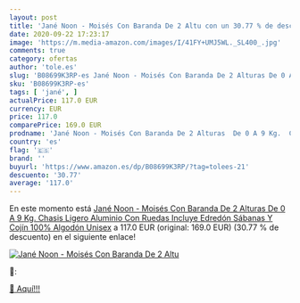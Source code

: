 ```yaml
---
layout: post
title: 'Jané Noon - Moisés Con Baranda De 2 Altu con un 30.77 % de descuento'
date: 2020-09-22 17:23:17
image: 'https://m.media-amazon.com/images/I/41FY+UMJ5WL._SL400_.jpg'
comments: true
category: ofertas
author: 'tole.es'
slug: 'B08699K3RP-es Jané Noon - Moisés Con Baranda De 2 Alturas De 0 A 9 Kg....'
sku: 'B08699K3RP-es'
tags: [ 'jané', ]
actualPrice: 117.0 EUR
currency: EUR
price: 117.0
comparePrice: 169.0 EUR
prodname: 'Jané Noon - Moisés Con Baranda De 2 Alturas  De 0 A 9 Kg.  Chasis Ligero Aluminio  Con Ruedas  Incluye Edredón  Sábanas Y Cojín  100% Algodón  Unisex'
country: 'es'
flag: '🇪🇸'
brand: ''
buyurl: 'https://www.amazon.es/dp/B08699K3RP/?tag=tolees-21'
descuento: '30.77'
average: '117.0'
---
```


En este momento está [Jané Noon - Moisés Con Baranda De 2 Alturas  De 0 A 9 Kg.  Chasis Ligero Aluminio  Con Ruedas  Incluye Edredón  Sábanas Y Cojín  100% Algodón  Unisex](https://www.amazon.es/dp/B08699K3RP/?tag=tolees-21) a 117.0 EUR (original: 169.0 EUR) (30.77 %  de descuento) en el siguiente enlace!

[![Jané Noon - Moisés Con Baranda De 2 Altu](https://m.media-amazon.com/images/I/41FY+UMJ5WL._SL400_.jpg)](https://www.amazon.es/dp/B08699K3RP/?tag=tolees-21)

🔎:


[🛒 Aquí!!!](https://www.amazon.es/dp/B08699K3RP/?tag=tolees-21)
